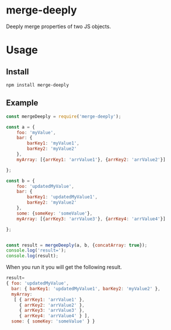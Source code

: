 # merge-deeply

Deeply merge properties of two JS objects.

# Usage

## Install

```
npm install merge-deeply
```

## Example

```js
const mergeDeeply = require('merge-deeply');

const a = {
    foo: 'myValue',
    bar: {
        barKey1: 'myValue1',
        barKey2: 'myValue2'
    },
    myArray: [{arrKey1: 'arrValue1'}, {arrKey2: 'arrValue2'}]

};

const b = {
    foo: 'updatedMyValue',
    bar: {
        barKey1: 'updatedMyValue1',
        barKey2: 'myValue2'
    },
    some: {someKey: 'someValue'},
    myArray: [{arrKey3: 'arrValue3'}, {arrKey4: 'arrValue4'}]

};


const result = mergeDeeply(a, b, {concatArray: true});
console.log('result=');
console.log(result);


```

When you run it you will get the following result.

```js
result=
{ foo: 'updatedMyValue',
  bar: { barKey1: 'updatedMyValue1', barKey2: 'myValue2' },
  myArray: 
   [ { arrKey1: 'arrValue1' },
     { arrKey2: 'arrValue2' },
     { arrKey3: 'arrValue3' },
     { arrKey4: 'arrValue4' } ],
  some: { someKey: 'someValue' } }

```